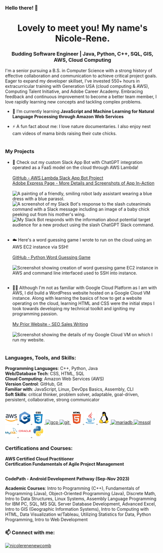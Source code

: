 ### Hello there! 👋

<!--
**NicoleReneNewcomb/NicoleReneNewcomb** is a ✨ _special_ ✨ repository because its `README.md` (this file) appears on your GitHub profile.

Here are some ideas to get you started:

- 🔭 I’m currently working on ...
- 🌱 I’m currently learning ...
- 👯 I’m looking to collaborate on ...
- 🤔 I’m looking for help with ...
- 💬 Ask me about ...
- 📫 How to reach me: ...
- 😄 Pronouns: ...
- ⚡ Fun fact: ...
-->


<h1 align="center">Lovely to meet you! My name's Nicole-Rene.</h1>

<h3 align="center">Budding Software Engineer | Java, Python, C++, SQL, GIS, AWS, Cloud Computing</h3>

<p>I'm a senior pursuing a B.S. in Computer Science with a strong history of effective collaboration and communication to achieve critical project goals. Eager to expand my developer skillset, I've invested 550+ hours in extracurricular training with Generation USA (cloud computing & AWS), Computing Talent Initiative, and Adobe Career Academy. Embracing feedback and continuous improvement to become a better team member, I love rapidly learning new concepts and tackling complex problems.</p>

- 🌱 I’m currently learning **JavaScript and Machine Learning for Natural Language Processing through Amazon Web Services**

- ⚡ A fun fact about me: I love nature documentaries. I also enjoy nest cam videos of mama birds raising their cute chicks.<br><br>

### My Projects

- 🤖 Check out my custom Slack App Bot with ChatGPT integration operated as a FaaS model on the cloud through AWS Lambda!<br><br><a href="https://github.com/NicoleReneNewcomb/Adobe_Career_Academy_Slack_App_Project/tree/main/Lambda_Deployment_Package">GitHub - AWS Lambda Slack App Bot Project</a><br><a href="https://new.express.adobe.com/webpage/NMa7ztqruDUYf">Adobe Express Page - More Details and Screenshots of App In-Action</a><br><br><img src="https://user-images.githubusercontent.com/112290345/265831988-031f8ac9-0f6c-4952-aaa1-bf3d23216783.png" alt="A painting of a friendly, smiling robot lady assistant wearing a blue dress with a blue parasol." height=200vh><img src ="https://github.com/NicoleReneNewcomb/Adobe_Career_Academy_Slack_App_Project/assets/112290345/18d37ac5-4bb9-4b12-8768-c4bc24343456" alt="A screenshot of my Slack Bot's response to the slash cuteanimals command with a Slack message including an image of a baby chick peeking out from his mother's wing." height=200vh><img src ="https://github.com/NicoleReneNewcomb/Adobe_Career_Academy_Slack_App_Project/assets/112290345/af92b1f8-3c30-46fd-bec2-1119cfeefa70" alt="My Slack Bot responds with the information about potential target audience for a new product using the slash ChatGPT Slack command." height=200vh><br><br>

- ☁️ Here's a word guessing game I wrote to run on the cloud using an AWS EC2 instance via SSH!<br><br>
[GitHub - Python Word Guessing Game](https://github.com/NicoleReneNewcomb/Word_Guessing_Game_Python_AWS)<br><br>
<img src="https://github.com/NicoleReneNewcomb/Word_Guessing_Game_Python_AWS/assets/112290345/9f97d3bf-81b6-4f4f-b89f-46b896f2668b" alt="Screenshot showing creation of word guessing game EC2 instance in AWS and command line interfaced used to SSH into instance."><br><br>

- 👨‍💻 Although I'm not as familiar with Google Cloud Platform as I am with AWS, I did build a WordPress website hosted on a Google Cloud VM instance. Along with learning the basics of how to get a website operating on the cloud, learning HTML and CSS were the initial steps I took towards developing my technical toolkit and igniting my programming passion.<br><br>
[My Prior Website - SEO Sales Writing](https://seosaleswriting.com)<br><br>
<img src="https://github.com/NicoleReneNewcomb/NicoleReneNewcomb/assets/112290345/8d390896-95e4-4971-aae2-11945d8f75e1" alt="Screenshot showing the details of my Google Cloud VM on which I run my website."><br><br>
  


### Languages, Tools, and Skills:
<b>Programming Languages</b>: C++, Python, Java<br>
<b>Web/Database Tech</b>: CSS, HTML, SQL<br>
<b>Cloud Computing</b>: Amazon Web Services (AWS)<br>
<b>Version Control</b>: GitHub, Git<br>
<b>Familiar with</b>: JavaScript, Linux, DevOps Basics, Assembly, CLI<br>
<b>Soft Skills</b>: critical thinker, problem solver, adaptable, goal-driven, persistent, collaborative, strong communicator<br><br>

<p align="left"> 
  <a href="https://aws.amazon.com" target="_blank" rel="noreferrer"> 
    <img src="https://raw.githubusercontent.com/devicons/devicon/master/icons/amazonwebservices/amazonwebservices-original-wordmark.svg" alt="aws" width="40" height="40"/> 
  </a> 
  <a href="https://www.w3schools.com/cpp/" target="_blank" rel="noreferrer"> 
    <img src="https://raw.githubusercontent.com/devicons/devicon/master/icons/cplusplus/cplusplus-original.svg" alt="cplusplus" width="40" height="40"/> 
  </a> 
  <a href="https://www.w3schools.com/css/" target="_blank" rel="noreferrer"> 
    <img src="https://raw.githubusercontent.com/devicons/devicon/master/icons/css3/css3-original-wordmark.svg" alt="css3" width="40" height="40"/> 
  </a> 
  <a href="https://cloud.google.com" target="_blank" rel="noreferrer"> 
    <img src="https://www.vectorlogo.zone/logos/google_cloud/google_cloud-icon.svg" alt="gcp" width="40" height="40"/> 
  </a> 
  <a href="https://git-scm.com/" target="_blank" rel="noreferrer"> 
    <img src="https://www.vectorlogo.zone/logos/git-scm/git-scm-icon.svg" alt="git" width="40" height="40"/> 
  </a> 
  <a href="https://www.w3.org/html/" target="_blank" rel="noreferrer"> 
    <img src="https://raw.githubusercontent.com/devicons/devicon/master/icons/html5/html5-original-wordmark.svg" alt="html5" width="40" height="40"/> 
  </a> 
  <a href="https://www.java.com" target="_blank" rel="noreferrer"> 
    <img src="https://raw.githubusercontent.com/devicons/devicon/master/icons/java/java-original.svg" alt="java" width="40" height="40"/> 
  </a> 
  <a href="https://www.linux.org/" target="_blank" rel="noreferrer"> 
    <img src="https://raw.githubusercontent.com/devicons/devicon/master/icons/linux/linux-original.svg" alt="linux" width="40" height="40"/> 
  </a> 
  <a href="https://mariadb.org/" target="_blank" rel="noreferrer"> 
    <img src="https://www.vectorlogo.zone/logos/mariadb/mariadb-icon.svg" alt="mariadb" width="40" height="40"/> 
  </a> 
  <a href="https://www.microsoft.com/en-us/sql-server" target="_blank" rel="noreferrer"> 
    <img src="https://www.svgrepo.com/show/303229/microsoft-sql-server-logo.svg" alt="mssql" width="40" height="40"/> 
  </a> 
  <a href="https://www.mysql.com/" target="_blank" rel="noreferrer"> 
    <img src="https://raw.githubusercontent.com/devicons/devicon/master/icons/mysql/mysql-original-wordmark.svg" alt="mysql" width="40" height="40"/> 
  </a> 
  <a href="https://www.oracle.com/" target="_blank" rel="noreferrer"> 
    <img src="https://raw.githubusercontent.com/devicons/devicon/master/icons/oracle/oracle-original.svg" alt="oracle" width="40" height="40"/> 
  </a> 
  <a href="https://www.python.org" target="_blank" rel="noreferrer"> 
    <img src="https://raw.githubusercontent.com/devicons/devicon/master/icons/python/python-original.svg" alt="python" width="40" height="40"/> </a> </p>

### Certifications and Courses:
<b>AWS Certified Cloud Practitioner</b><br>
<b>Certification Fundamentals of Agile Project Management</b><br><br>

<b>CodePath - Android Development Pathway (Sep-Nov 2023)</b><br>

<b>Academic Courses</b>: Intro to Programming (C++), Fundamentals of Programming (Java), Object-Oriented Programming (Java), Discrete Math, Intro to Data Structures, Linux Systems, Assembly Language Programming for IBM PC, SQL, MS SQL Server Database Development, Advanced Excel, Intro to GIS (Geographic Information Systems), Intro to Computing with HTML, Data Visualization w/Tableau, Utilizing Statistics for Data, Python Programming, Intro to Web Development<br>

### 📫 Connect with me:
<p align="left">
<a href="https://linkedin.com/in/nicolerenenewcomb" target="blank"><img align="center" src="https://raw.githubusercontent.com/rahuldkjain/github-profile-readme-generator/master/src/images/icons/Social/linked-in-alt.svg" alt="nicolerenenewcomb" height="30" width="40" /></a>
</p>
